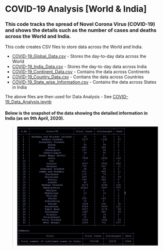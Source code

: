# COVID-19 Analysis [World & India]

### This code tracks the spread of Novel Corona Virus (COVID-19) and shows the details such as the number of cases and deaths across the World and India.

This code creates CSV files to store data across the World and India.
  * [COVID-19_Global_Data.csv](COVID-19_Global_Data.csv) - Stores the day-to-day data across the World
  * [COVID-19_India_Data.csv](COVID-19_India_Data.csv) - Stores the day-to-day data across India
  * [COVID-19_Continent_Data.csv](COVID-19_Continent_Data.csv) - Contains the data across Continents
  * [COVID-19_Country_Data.csv](COVID-19_Country_Data.csv) - Contians the data across Countries
  * [COVID-19_State_wise_Information.csv](COVID-19_State_wise_Information.csv) - Contains the data across States in India



The above files are then used for Data Analysis - See [COVID-19_Data_Analysis.ipynb](https://github.com/Ram-95/Corona-Tracker/blob/master/COVID-19_Data_Analysis.ipynb)

#### Below is the snapshot of the data showing the detailed information in India (as on 9th April, 2020).

> ![India-result](https://raw.githubusercontent.com/Ram-95/Corona-Tracker/master/india_data.JPG)
